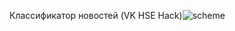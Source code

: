 Классификатор новостей (VK HSE Hack)![scheme](https://github.com/AdilHAA/VK-hack_news_classification/assets/168113229/a400091a-b8f3-4ef6-8dd7-01611151b7c1)
